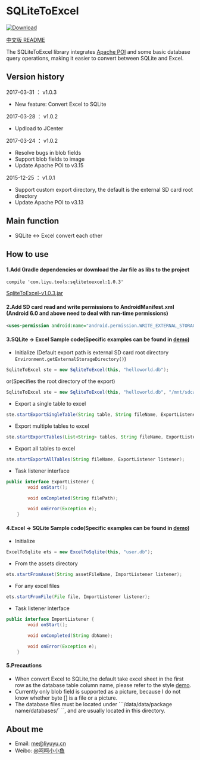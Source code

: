 # SQLiteToExcel

[ ![Download](https://api.bintray.com/packages/li-yu/maven/SQLiteToExcel/images/download.svg) ](https://bintray.com/li-yu/maven/SQLiteToExcel/_latestVersion)

[中文版 README](README.md)

The SQLiteToExcel library integrates [Apache POI](http://poi.apache.org/) and some basic database query operations, making it easier to convert between SQLite and Excel.

## Version history
2017-03-31 ： v1.0.3 
- New feature: Convert Excel to SQLite

2017-03-28 ： v1.0.2 
- Updload to JCenter

2017-03-24 ： v1.0.2 
- Resolve bugs in blob fields
- Support blob fields to image
- Update Apache POI to v3.15

2015-12-25 ： v1.0.1 
- Support custom export directory, the default is the external SD card root directory
- Update Apache POI to v3.13

## Main function
* SQLite <-> Excel convert each other

## How to use
#### 1.Add Gradle dependencies or download the Jar file as libs to the project
``` Gradle
compile 'com.liyu.tools:sqlitetoexcel:1.0.3'
```
[SqliteToExcel-v1.0.3.jar](https://github.com/li-yu/SQLiteToExcel/releases)
#### 2.Add SD card read and write permissions to AndroidManifest.xml (Android 6.0 and above need to deal with run-time permissions)
```xml
<uses-permission android:name="android.permission.WRITE_EXTERNAL_STORAGE" />
```

#### 3.SQLite -> Excel Sample code(Specific examples can be found in [demo](https://github.com/li-yu/SQLiteToExcel/blob/master/app/src/main/java/com/liyu/demo/MainActivity.java))
* Initialize (Default export path is external SD card root directory ```Environment.getExternalStorageDirectory()```)
```java
SqliteToExcel ste = new SqliteToExcel(this, "helloworld.db");
```
or(Specifies the root directory of the export)
```java
SqliteToExcel ste = new SqliteToExcel(this, "helloworld.db", "/mnt/sdcard/myfiles/");
```
* Export a single table to excel
```java
ste.startExportSingleTable(String table, String fileName, ExportListener listener);
```
* Export multiple tables to excel
```java
ste.startExportTables(List<String> tables, String fileName, ExportListener listener);
```
* Export all tables to excel
```java
ste.startExportAllTables(String fileName, ExportListener listener);
```
* Task listener interface
```java
public interface ExportListener {
        void onStart();

        void onCompleted(String filePath);

        void onError(Exception e);
    }
```

#### 4.Excel -> SQLite Sample code(Specific examples can be found in [demo](https://github.com/li-yu/SQLiteToExcel/blob/master/app/src/main/java/com/liyu/demo/MainActivity.java))
* Initialize
```java
ExcelToSqlite ets = new ExcelToSqlite(this, "user.db");
```
* From the assets directory
```java
ets.startFromAsset(String assetFileName, ImportListener listener);
```
* For any excel files
```java
ets.startFromFile(File file, ImportListener listener);
```
* Task listener interface
```java
public interface ImportListener {
        void onStart();

        void onCompleted(String dbName);

        void onError(Exception e);
    }
```

#### 5.Precautions
* When convert Excel to SQLite,the default take excel sheet in the first row as the database table column name, please refer to the style [demo](https://github.com/li-yu/SQLiteToExcel/blob/master/app/src/main/assets/user.xls).
* Currently only blob field is supported as a picture, because I do not know whether byte [] is a file or a picture.
* The database files must be located under ```/data/data/package name/databases/` ``, and are usually located in this directory.

## About me
* Email: [me@liyuyu.cn](mailto:me@liyuyu.cn)
* Weibo: [@呵呵小小鱼](http://weibo.com/u/1241167880)
